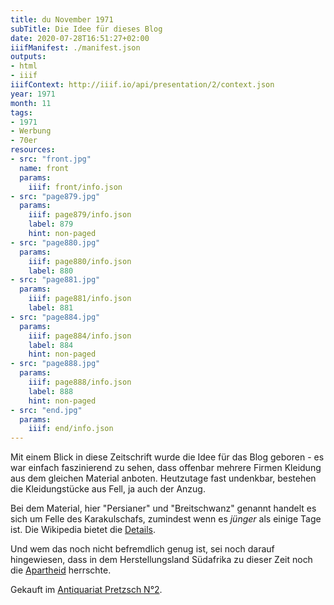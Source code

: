 ```yaml
---
title: du November 1971
subTitle: Die Idee für dieses Blog
date: 2020-07-28T16:51:27+02:00
iiifManifest: ./manifest.json
outputs:
- html
- iiif
iiifContext: http://iiif.io/api/presentation/2/context.json
year: 1971
month: 11
tags:
- 1971
- Werbung
- 70er
resources:
- src: "front.jpg"
  name: front
  params:
    iiif: front/info.json
- src: "page879.jpg"
  params:
    iiif: page879/info.json
    label: 879
    hint: non-paged
- src: "page880.jpg"
  params:
    iiif: page880/info.json
    label: 880
- src: "page881.jpg"
  params:
    iiif: page881/info.json
    label: 881
- src: "page884.jpg"
  params:
    iiif: page884/info.json
    label: 884
    hint: non-paged
- src: "page888.jpg"
  params:
    iiif: page888/info.json
    label: 888
    hint: non-paged
- src: "end.jpg"
  params:
    iiif: end/info.json
---
```

Mit einem Blick in diese Zeitschrift wurde die Idee für das Blog geboren - es war einfach faszinierend zu sehen, dass offenbar mehrere Firmen Kleidung aus dem gleichen Material anboten. Heutzutage fast undenkbar, bestehen die Kleidungstücke aus Fell, ja auch der Anzug.
<!--more-->
Bei dem Material, hier "Persianer" und "Breitschwanz" genannt handelt es sich um Felle des Karakulschafs, zumindest wenn es _jünger_ als einige Tage ist. Die Wikipedia bietet die [Details](https://de.wikipedia.org/wiki/Persianer).

Und wem das noch nicht befremdlich genug ist, sei noch darauf hingewiesen, dass in dem Herstellungsland Südafrika zu dieser Zeit noch die [Apartheid](https://de.wikipedia.org/wiki/Apartheid) herrschte.

<div class="source">Gekauft im <a href="https://antiquariat-pretzsch.de/">Antiquariat Pretzsch N°2</a>.</div>
